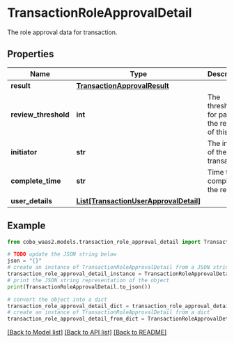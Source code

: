 # TransactionRoleApprovalDetail

The role approval data for transaction.

## Properties

Name | Type | Description | Notes
------------ | ------------- | ------------- | -------------
**result** | [**TransactionApprovalResult**](TransactionApprovalResult.md) |  | [optional] 
**review_threshold** | **int** | The threshold for passing the review of this role. | [optional] 
**initiator** | **str** | The initiator of the transaction. | [optional] 
**complete_time** | **str** | Time to complete the review. | [optional] 
**user_details** | [**List[TransactionUserApprovalDetail]**](TransactionUserApprovalDetail.md) |  | [optional] 

## Example

```python
from cobo_waas2.models.transaction_role_approval_detail import TransactionRoleApprovalDetail

# TODO update the JSON string below
json = "{}"
# create an instance of TransactionRoleApprovalDetail from a JSON string
transaction_role_approval_detail_instance = TransactionRoleApprovalDetail.from_json(json)
# print the JSON string representation of the object
print(TransactionRoleApprovalDetail.to_json())

# convert the object into a dict
transaction_role_approval_detail_dict = transaction_role_approval_detail_instance.to_dict()
# create an instance of TransactionRoleApprovalDetail from a dict
transaction_role_approval_detail_from_dict = TransactionRoleApprovalDetail.from_dict(transaction_role_approval_detail_dict)
```
[[Back to Model list]](../README.md#documentation-for-models) [[Back to API list]](../README.md#documentation-for-api-endpoints) [[Back to README]](../README.md)


